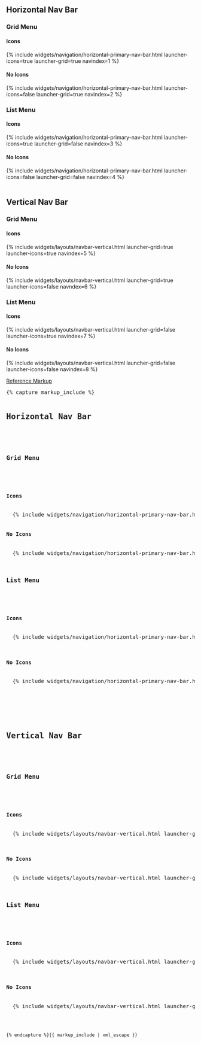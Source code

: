 <h2>Horizontal Nav Bar</h2>

<h3>Grid Menu</h3>

<h4>Icons</h4>
{% include widgets/navigation/horizontal-primary-nav-bar.html launcher-icons=true launcher-grid=true navindex=1 %}
<h4>No Icons</h4>
{% include widgets/navigation/horizontal-primary-nav-bar.html launcher-icons=false launcher-grid=true navindex=2 %}

<h3>List Menu</h3>

<h4>Icons</h4>
{% include widgets/navigation/horizontal-primary-nav-bar.html launcher-icons=true launcher-grid=false navindex=3 %}

<h4>No Icons</h4>
{% include widgets/navigation/horizontal-primary-nav-bar.html launcher-icons=false launcher-grid=false navindex=4 %}

<br>
<br>
<h2>Vertical Nav Bar</h2>

<h3>Grid Menu</h3>

<h4>Icons</h4>
{% include widgets/layouts/navbar-vertical.html launcher-grid=true launcher-icons=true navindex=5 %}

<h4>No Icons</h4>
{% include widgets/layouts/navbar-vertical.html launcher-grid=true launcher-icons=false navndex=6 %}

<h3>List Menu</h3>

<h4>Icons</h4>
{% include widgets/layouts/navbar-vertical.html launcher-grid=false launcher-icons=true navindex=7 %}

<h4>No Icons</h4>
{% include widgets/layouts/navbar-vertical.html launcher-grid=false launcher-icons=false navindex=8 %}

<script>
  $(document).ready(function() {
    $('.applauncher-pf .dropdown-toggle').eq(0).click();
  });
</script>


<p class="reference-markup"><a class="collapse-toggle" data-toggle="collapse" aria-expanded="true" aria-controls="markup-2" href="#markup-2">Reference Markup</a></p>
<div class="collapse in" id="markup-2">
  <pre class="prettyprint">{% capture markup_include %}
  <h2>Horizontal Nav Bar</h2>

  <h3>Grid Menu</h3>

  <h4>Icons</h4>
  {% include widgets/navigation/horizontal-primary-nav-bar.html launcher-icons=true launcher-grid=true navindex=1 %}
  <h4>No Icons</h4>
  {% include widgets/navigation/horizontal-primary-nav-bar.html launcher-icons=false launcher-grid=true navindex=2 %}

  <h3>List Menu</h3>

  <h4>Icons</h4>
  {% include widgets/navigation/horizontal-primary-nav-bar.html launcher-icons=true launcher-grid=false navindex=3 %}

  <h4>No Icons</h4>
  {% include widgets/navigation/horizontal-primary-nav-bar.html launcher-icons=false launcher-grid=false navindex=4 %}

  <br>
  <br>
  <h2>Vertical Nav Bar</h2>

  <h3>Grid Menu</h3>

  <h4>Icons</h4>
  {% include widgets/layouts/navbar-vertical.html launcher-grid=true launcher-icons=true navindex=5 %}

  <h4>No Icons</h4>
  {% include widgets/layouts/navbar-vertical.html launcher-grid=true launcher-icons=false navndex=6 %}

  <h3>List Menu</h3>

  <h4>Icons</h4>
  {% include widgets/layouts/navbar-vertical.html launcher-grid=false launcher-icons=true navindex=7 %}

  <h4>No Icons</h4>
  {% include widgets/layouts/navbar-vertical.html launcher-grid=false launcher-icons=false navindex=8 %}

  <script>
    $(document).ready(function() {
      $('.applauncher-pf .dropdown-toggle').eq(0).click();
    });
  </script>
    {% endcapture %}{{ markup_include | xml_escape }}
  </pre>
</div>
